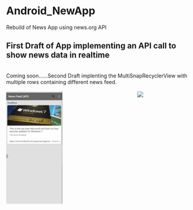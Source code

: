 # Android_NewApp
Rebuild of News App using news.org API

<h2>First Draft of App implementing an API call to show news data in realtime</h2><br
<h2>Coming soon......Second Draft implenting the MultiSnapRecyclerView with multiple rows containing different news feed.</h2>
<br/>
<br/>
<img src="https://github.com/heaslis3-dcu/Android_NewApp/blob/master/arts/FirstDraftApp.gif" align="left" width="30%">

<img src="https://github.com/heaslis3-dcu/Android_NewApp/blob/master/arts/VerticalScroll.gif" align="right" width="30%">




